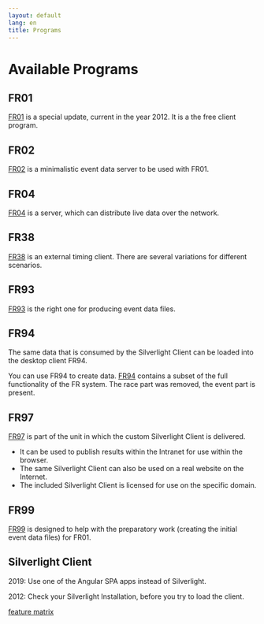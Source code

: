 ```yaml
---
layout: default
lang: en
title: Programs
---
```


# Available Programs

## FR01

[FR01](../applications/FR01.html) is a special update, current in the year 2012. 
It is a the free client program.

## FR02

[FR02](../applications/FR02.html) is a minimalistic event data server to be used with FR01.

## FR04

[FR04](../applications/FR04.html) is a server, which can distribute live data over the network.

## FR38

[FR38](../applications/FR38.html) is an external timing client.
There are several variations for different scenarios.

## FR93

[FR93](../applications/FR93.html) is the right one for producing event data files.

## FR94

The same data that is consumed by the Silverlight Client can be loaded into the desktop client FR94.

You can use FR94 to create data. 
[FR94](../applications/FR94.html) contains a subset of the full functionality of the FR system.
The race part was removed, the event part is present.

## FR97

[FR97](../applications/FR97.html) is part of the unit in which the custom Silverlight Client is delivered.
- It can be used to publish results within the Intranet for use within the browser.
- The same Silverlight Client can also be used on a real website on the Internet.
- The included Silverlight Client is licensed for use on the specific domain. 

## FR99

[FR99](../applications/FR99.html) is designed to help with the preparatory work (creating the initial event data files) for FR01.

## Silverlight Client

2019: Use one of the Angular SPA apps instead of Silverlight.

2012: Check your Silverlight Installation, before you try to load the client.

[feature matrix](page-04.html)
